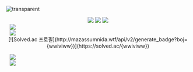 <!-- ### Hi 👋 -->
<!-- [![wakatime](https://wakatime.com/badge/user/13d849e0-8b74-495a-bed8-a3f4b8869924.svg)](https://wakatime.com/@13d849e0-8b74-495a-bed8-a3f4b8869924) -->

![transparent](https://capsule-render.vercel.app/api?type=waving&color=0:ffffff,100:000000&text=Hi👋&height=150&fontColor=white&fontSize=30&animation=twinkling)
<br>
<p align="center" styled="display : flex; flex-direction : column">
    
<img src="https://img.shields.io/badge/Python-3776AB?style=flat-square&logo=Python&logoColor=white"/>
<img src="https://img.shields.io/badge/TypeScript-3178C6?style=flat&logo=TypeScript&logoColor=white"/>
<img src="https://img.shields.io/badge/Node.js-339933?style=flat-square&logo=nodedotjs&logoColor=white"/>
<!-- <a href="https://velog.io/@ssh00n"> -->
    <img 
        src="http://img.shields.io/badge/-Velog-00aaa7?style=flat&logo=Vector Logo Zone&link=https://velog.io/@ssh00n"
        style="display : flex; height : auto; margin-left : 10px; margin-right : 10px;"/>
<!-- </a> -->
<!-- <a href="https://solved.ac/profile/wwiviww"> -->
    <img 
        src="http://mazassumnida.wtf/api/mini/generate_badge?boj=wwiviww"
        style="display : flex; height : auto; margin-left : 10px; margin-right : 10px;"/>
[![Solved.ac
프로필](http://mazassumnida.wtf/api/v2/generate_badge?boj={wwiviww})](https://solved.ac/{wwiviww})

</p>

<p align="center" styled="display : flex; flex-direction : column">
  <img height="180em" src="https://github-readme-stats.vercel.app/api?username=ssh00n&show_icons=true&theme=onedark"
                           style="display : flex; height : auto; margin-left : 10px; margin-right : 10px;">
  <img height="180em" src="https://github-readme-stats.vercel.app/api/top-langs/?username=ssh00n&theme=onedark"
                           style="display : flex; height : auto; margin-left : 10px; margin-right : 10px;">
<!-- <p align="center" styled="display : flex; flex-direction : column">
    [![Solved.ac
프로필](http://mazassumnida.wtf/api/v2/generate_badge?boj={wwiviww})](https://solved.ac/{wwiviww})
</p> -->


<!--
**ssh00n/ssh00n** is a ✨ _special_ ✨ repository because its `README.md` (this file) appears on your GitHub profile.

Here are some ideas to get you started:

- 🔭 I’m currently working on ...
- 🌱 I’m currently learning ...
- 👯 I’m looking to collaborate on ...
- 🤔 I’m looking for help with ...
- 💬 Ask me about ...
- 📫 How to reach me: ...
- 😄 Pronouns: ...
- ⚡ Fun fact: ...
-->
